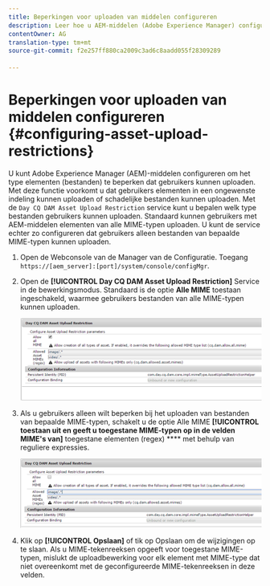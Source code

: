 ```yaml
---
title: Beperkingen voor uploaden van middelen configureren
description: Leer hoe u AEM-middelen (Adobe Experience Manager) configureert om het type elementen (bestanden) te beperken dat gebruikers kunnen uploaden.
contentOwner: AG
translation-type: tm+mt
source-git-commit: f2e257ff880ca2009c3ad6c8aadd055f28309289

---
```



# Beperkingen voor uploaden van middelen configureren {#configuring-asset-upload-restrictions}

U kunt Adobe Experience Manager (AEM)-middelen configureren om het type elementen (bestanden) te beperken dat gebruikers kunnen uploaden. Met deze functie voorkomt u dat gebruikers elementen in een ongewenste indeling kunnen uploaden of schadelijke bestanden kunnen uploaden. Met de `Day CQ DAM Asset Upload Restriction` service kunt u bepalen welk type bestanden gebruikers kunnen uploaden. Standaard kunnen gebruikers met AEM-middelen elementen van alle MIME-typen uploaden. U kunt de service echter zo configureren dat gebruikers alleen bestanden van bepaalde MIME-typen kunnen uploaden.

1. Open de Webconsole van de Manager van de Configuratie. Toegang `https://[aem_server]:[port]/system/console/configMgr`.
1. Open de **[!UICONTROL Day CQ DAM Asset Upload Restriction]** Service in de bewerkingsmodus. Standaard is de optie **Alle MIME** toestaan ingeschakeld, waarmee gebruikers bestanden van alle MIME-typen kunnen uploaden.

   ![chlimage_1-378](assets/chlimage_1-378.png)

1. Als u gebruikers alleen wilt beperken bij het uploaden van bestanden van bepaalde MIME-typen, schakelt u de optie Alle MIME **[!UICONTROL toestaan uit en geeft u toegestane MIME-typen op in de velden MIME&#39;s van]** toegestane elementen (regex) **** met behulp van reguliere expressies.

   ![chlimage_1-379](assets/chlimage_1-379.png)

1. Klik op **[!UICONTROL Opslaan]** of tik op Opslaan om de wijzigingen op te slaan. Als u MIME-tekenreeksen opgeeft voor toegestane MIME-typen, mislukt de uploadbewerking voor elk element met MIME-type dat niet overeenkomt met de geconfigureerde MIME-tekenreeksen in deze velden.
